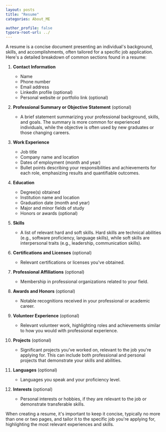 ```yaml
---
layout: posts
title: "Resume"
categories: About_ME

author_profile: false
typora-root-url: ../
---
```

A resume is a concise document presenting an individual's background, skills, and accomplishments, often tailored for a specific job application. Here's a detailed breakdown of common sections found in a resume:

1. **Contact Information**
   - Name
   - Phone number
   - Email address
   - LinkedIn profile (optional)
   - Personal website or portfolio link (optional)

2. **Professional Summary or Objective Statement** (optional)
   - A brief statement summarizing your professional background, skills, and goals. The summary is more common for experienced individuals, while the objective is often used by new graduates or those changing careers.

3. **Work Experience**
   - Job title
   - Company name and location
   - Dates of employment (month and year)
   - Bullet points describing your responsibilities and achievements for each role, emphasizing results and quantifiable outcomes.

4. **Education**
   - Degree(s) obtained
   - Institution name and location
   - Graduation date (month and year)
   - Major and minor fields of study
   - Honors or awards (optional)

5. **Skills**
   - A list of relevant hard and soft skills. Hard skills are technical abilities (e.g., software proficiency, language skills), while soft skills are interpersonal traits (e.g., leadership, communication skills).

6. **Certifications and Licenses** (optional)
   - Relevant certifications or licenses you've obtained.

7. **Professional Affiliations** (optional)
   - Membership in professional organizations related to your field.

8. **Awards and Honors** (optional)
   - Notable recognitions received in your professional or academic career.

9. **Volunteer Experience** (optional)
   - Relevant volunteer work, highlighting roles and achievements similar to how you would with professional experience.

10. **Projects** (optional)
    - Significant projects you've worked on, relevant to the job you're applying for. This can include both professional and personal projects that demonstrate your skills and abilities.

11. **Languages** (optional)
    - Languages you speak and your proficiency level.

12. **Interests** (optional)
    - Personal interests or hobbies, if they are relevant to the job or demonstrate transferable skills.

When creating a resume, it's important to keep it concise, typically no more than one or two pages, and tailor it to the specific job you're applying for, highlighting the most relevant experiences and skills. 

